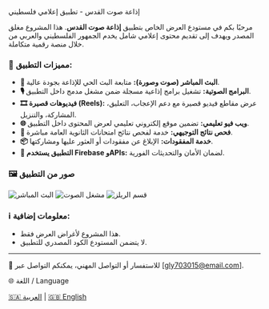 
إذاعة صوت القدس - تطبيق إعلامي فلسطيني

مرحبًا بكم في مستودع العرض الخاص بتطبيق **إذاعة صوت القدس**. هذا المشروع مغلق المصدر ويهدف إلى تقديم محتوى إعلامي شامل يخدم الجمهور الفلسطيني والعربي من خلال منصة رقمية متكاملة.

### 📱 مميزات التطبيق:

* **📡 البث المباشر (صوت وصورة):** متابعة البث الحي للإذاعة بجودة عالية.
* **🎙️ البرامج الصوتية:** تشغيل برامج إذاعية مسجلة ضمن مشغل مدمج داخل التطبيق.
* **🎞️ فيديوهات قصيرة (Reels):** عرض مقاطع فيديو قصيرة مع دعم الإعجاب، التعليق، المشاركة، والتنزيل.
* **🌐 ويب فيو تعليمي:** تضمين موقع إلكتروني تعليمي لعرض المحتوى داخل التطبيق.
* **🧾 فحص نتائج التوجيهي:** خدمة لفحص نتائج امتحانات الثانوية العامة مباشرة.
* **📦 خدمة المفقودات:** الإبلاغ عن مفقودات أو العثور عليها ومشاركتها.
* **🔐 التطبيق يستخدم Firebase وAPIs:** لضمان الأمان والتحديثات الفورية.

### 🖼️ صور من التطبيق

![البث المباشر](screenshots/live-stream.png)
![مشغل الصوت](screenshots/audio-player.png)
![قسم الريلز](screenshots/reels-section.png)

### ℹ️ معلومات إضافية:

* هذا المشروع لأغراض العرض فقط.
* لا يتضمن المستودع الكود المصدري للتطبيق.

---

📧 للاستفسار أو التواصل المهني، يمكنكم التواصل عبر \[[gly703015@email.com](mailto:gly703015@gmail.com)].

🌐 اللغة / Language

[🇸🇦 العربية](./README.md) | [🇬🇧 English](./README-EN.md)
